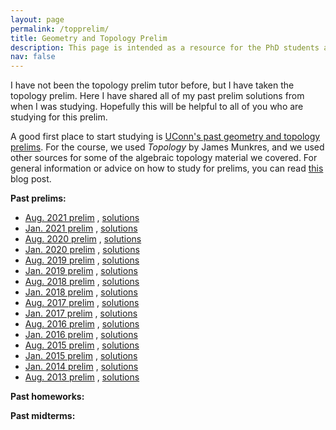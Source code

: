```yaml
---
layout: page
permalink: /topprelim/
title: Geometry and Topology Prelim
description: This page is intended as a resource for the PhD students at UConn taking the geometry and topology prelim. 
nav: false
---
```


I have not been the topology prelim tutor before, but I have taken the topology prelim. Here I have shared all of my past prelim solutions from when I was studying. Hopefully this will be helpful to all of you who are studying for this prelim. 

A good first place to start studying is [UConn's past geometry and topology prelims](https://math.uconn.edu/degree-programs/graduate/preliminary-exams/). For the course, we used *Topology* by James Munkres, and we used other sources for some of the algebraic topology material we covered. For general information or advice on how to study for prelims, you can read [this](https://asiminah.github.io/projects/quals/) blog post. 

**Past prelims:**
* [Aug. 2021 prelim](https://math.uconn.edu/wp-content/uploads/sites/3655/2021/10/aug2021geomtop.pdf) , <a href="/assets/pdf/TopPrelim/TopAug2021.pdf" target="_blank">solutions</a>
* [Jan. 2021 prelim](https://math.uconn.edu/wp-content/uploads/sites/3655/2021/05/jan2021geomtop.pdf) , <a href="/assets/pdf/TopPrelim/TopJan2021.pdf" target="_blank">solutions</a>
* [Aug. 2020 prelim](https://math.uconn.edu/wp-content/uploads/sites/3655/2020/11/aug2020geomtop.pdf) , <a href="/assets/pdf/TopPrelim/TopAug2020.pdf" target="_blank">solutions</a>
* [Jan. 2020 prelim](https://math.uconn.edu/wp-content/uploads/sites/3655/2020/05/jan2020geomtop.pdf) , <a href="/assets/pdf/TopPrelim/TopJan2020.pdf" target="_blank">solutions</a>
* [Aug. 2019 prelim](https://math.uconn.edu/wp-content/uploads/sites/3655/2020/11/aug2020geomtop.pdf) , <a href="/assets/pdf/TopPrelim/TopAug2019.pdf" target="_blank">solutions</a>
* [Jan. 2019 prelim](https://math.uconn.edu/wp-content/uploads/sites/3655/2019/07/jan2019geomtop.pdf) , <a href="/assets/pdf/TopPrelim/TopJan2019.pdf" target="_blank">solutions</a>
* [Aug. 2018 prelim](https://math.uconn.edu/wp-content/uploads/sites/3655/2018/12/aug2018geomtop.pdf) , <a href="/assets/pdf/TopPrelim/TopAug2018.pdf" target="_blank">solutions</a>
* [Jan. 2018 prelim](https://math.uconn.edu/wp-content/uploads/sites/3655/2018/12/jan2018geomtop.pdf) , <a href="/assets/pdf/TopPrelim/TopJan2018.pdf" target="_blank">solutions</a>
* [Aug. 2017 prelim](https://math.uconn.edu/wp-content/uploads/sites/3655/2018/12/aug2017geomtop.pdf) , <a href="/assets/pdf/TopPrelim/TopAug2017.pdf" target="_blank">solutions</a>
* [Jan. 2017 prelim](https://math.uconn.edu/wp-content/uploads/sites/3655/2018/12/jan2017geomtop.pdf) , <a href="/assets/pdf/TopPrelim/TopJan2017.pdf" target="_blank">solutions</a>
* [Aug. 2016 prelim](https://math.uconn.edu/wp-content/uploads/sites/3655/2018/12/aug2016geomtop.pdf) , <a href="/assets/pdf/TopPrelim/TopAug2016.pdf" target="_blank">solutions</a>
* [Jan. 2016 prelim](https://math.uconn.edu/wp-content/uploads/sites/3655/2018/12/jan2016geomtop.pdf) , <a href="/assets/pdf/TopPrelim/TopJan2016.pdf" target="_blank">solutions</a>
* [Aug. 2015 prelim](https://math.uconn.edu/wp-content/uploads/sites/3655/2018/12/aug2015geomtop.pdf) , <a href="/assets/pdf/TopPrelim/TopAug2015.pdf" target="_blank">solutions</a>
* [Jan. 2015 prelim](https://math.uconn.edu/wp-content/uploads/sites/3655/2018/12/jan2015geomtop.pdf) , <a href="/assets/pdf/TopPrelim/TopJan2015.pdf" target="_blank">solutions</a>
* [Jan. 2014 prelim](https://math.uconn.edu/wp-content/uploads/sites/3655/2018/12/jan2014geomtop.pdf) , <a href="/assets/pdf/TopPrelim/TopJan2014.pdf" target="_blank">solutions</a>
* [Aug. 2013 prelim](https://math.uconn.edu/wp-content/uploads/sites/3655/2018/12/aug2013geomtop.pdf) , <a href="/assets/pdf/TopPrelim/TopAug2013.pdf" target="_blank">solutions</a>

**Past homeworks:**

**Past midterms:**


<!--
<a href="/assets/pdf/HamakiotesCV.pdf" target="_blank">Open PDF to see all Pages</a>
-->
